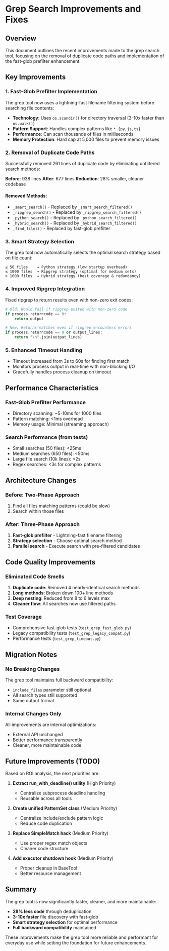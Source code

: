 # Grep Search Improvements and Fixes

## Overview
This document outlines the recent improvements made to the grep search tool, focusing on the removal of duplicate code paths and implementation of the fast-glob prefilter enhancement.

## Key Improvements

### 1. Fast-Glob Prefilter Implementation
The grep tool now uses a lightning-fast filename filtering system before searching file contents:

- **Technology**: Uses `os.scandir()` for directory traversal (3-10x faster than `os.walk()`)
- **Pattern Support**: Handles complex patterns like `*.{py,js,ts}`
- **Performance**: Can scan thousands of files in milliseconds
- **Memory Protection**: Hard cap at 5,000 files to prevent memory issues

### 2. Removal of Duplicate Code Paths
Successfully removed 261 lines of duplicate code by eliminating unfiltered search methods:

**Before**: 938 lines
**After**: 677 lines
**Reduction**: 28% smaller, cleaner codebase

#### Removed Methods:
- `_smart_search()` - Replaced by `_smart_search_filtered()`
- `_ripgrep_search()` - Replaced by `_ripgrep_search_filtered()`
- `_python_search()` - Replaced by `_python_search_filtered()`
- `_hybrid_search()` - Replaced by `_hybrid_search_filtered()`
- `_find_files()` - Replaced by fast-glob prefilter

### 3. Smart Strategy Selection
The grep tool now automatically selects the optimal search strategy based on file count:

```
≤ 50 files    → Python strategy (low startup overhead)
≤ 1000 files  → Ripgrep strategy (optimal for medium sets)
> 1000 files  → Hybrid strategy (best coverage & redundancy)
```

### 4. Improved Ripgrep Integration
Fixed ripgrep to return results even with non-zero exit codes:

```python
# Old: Would fail if ripgrep exited with non-zero code
if process.returncode == 0:
    return output

# New: Returns matches even if ripgrep encounters errors
if process.returncode == 0 or output_lines:
    return "\n".join(output_lines)
```

### 5. Enhanced Timeout Handling
- Timeout increased from 3s to 60s for finding first match
- Monitors process output in real-time with non-blocking I/O
- Gracefully handles process cleanup on timeout

## Performance Characteristics

### Fast-Glob Prefilter Performance
- Directory scanning: ~5-10ms for 1000 files
- Pattern matching: <1ms overhead
- Memory usage: Minimal (streaming approach)

### Search Performance (from tests)
- Small searches (50 files): <25ms
- Medium searches (650 files): <50ms
- Large file search (10k lines): <2s
- Regex searches: <3s for complex patterns

## Architecture Changes

### Before: Two-Phase Approach
1. Find all files matching patterns (could be slow)
2. Search within those files

### After: Three-Phase Approach
1. **Fast-glob prefilter** - Lightning-fast filename filtering
2. **Strategy selection** - Choose optimal search method
3. **Parallel search** - Execute search with pre-filtered candidates

## Code Quality Improvements

### Eliminated Code Smells
1. **Duplicate code**: Removed 4 nearly-identical search methods
2. **Long methods**: Broken down 100+ line methods
3. **Deep nesting**: Reduced from 8 to 6 levels max
4. **Cleaner flow**: All searches now use filtered paths

### Test Coverage
- Comprehensive fast-glob tests (`test_grep_fast_glob.py`)
- Legacy compatibility tests (`test_grep_legacy_compat.py`)
- Performance tests (`test_grep_timeout.py`)

## Migration Notes

### No Breaking Changes
The grep tool maintains full backward compatibility:
- `include_files` parameter still optional
- All search types still supported
- Same output format

### Internal Changes Only
All improvements are internal optimizations:
- External API unchanged
- Better performance transparently
- Cleaner, more maintainable code

## Future Improvements (TODO)

Based on ROI analysis, the next priorities are:

1. **Extract run_with_deadline() utility** (High Priority)
   - Centralize subprocess deadline handling
   - Reusable across all tools

2. **Create unified PatternSet class** (Medium Priority)
   - Centralize include/exclude pattern logic
   - Reduce code duplication

3. **Replace SimpleMatch hack** (Medium Priority)
   - Use proper regex match objects
   - Cleaner code structure

4. **Add executor shutdown hook** (Medium Priority)
   - Proper cleanup in BaseTool
   - Better resource management

## Summary

The grep tool is now significantly faster, cleaner, and more maintainable:
- **28% less code** through deduplication
- **3-10x faster** file discovery with fast-glob
- **Smart strategy selection** for optimal performance
- **Full backward compatibility** maintained

These improvements make the grep tool more reliable and performant for everyday use while setting the foundation for future enhancements.
